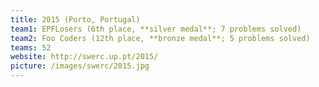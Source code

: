 ```yaml
---
title: 2015 (Porto, Portugal)
team1: EPFLosers (6th place, **silver medal**; 7 problems solved)
team2: Foo Coders (12th place, **bronze medal**; 5 problems solved)
teams: 52
website: http://swerc.up.pt/2015/
picture: /images/swerc/2015.jpg
---
```


